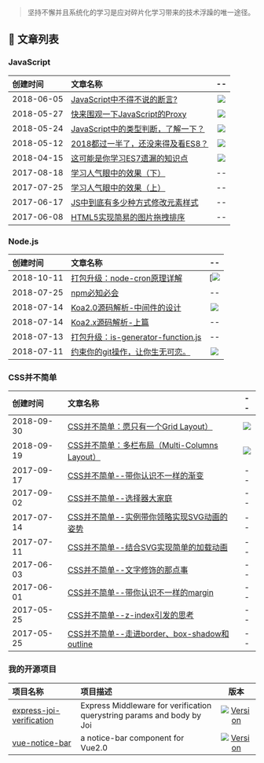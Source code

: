 > 坚持不懈并且系统化的学习是应对碎片化学习带来的技术浮躁的唯一途径。

## 🎉 文章列表

### JavaScript

| 创建时间 | 文章名称  | -- |
| :------ | :------------------------------------------------------------------------------- | :---: |
| 2018-06-05 | [JavaScript中不得不说的断言?](https://github.com/15751165579/Blog/issues/17) | [![](https://badge.juejin.im/entry/5b1684676fb9a01e6c0b391d/likes.svg?style=plastic)](https://juejin.im/post/5b1683bee51d4506d73f176b) |
| 2018-05-27 | [快来围观一下JavaScript的Proxy](https://github.com/15751165579/Blog/issues/16)  | [![](https://badge.juejin.im/entry/5b0938166fb9a07ac23b3118/likes.svg?style=plastic)](https://juejin.im/post/5b09234d6fb9a07acf569905) |
| 2018-05-24 | [JavaScript中的类型判断，了解一下？](https://github.com/15751165579/Blog/issues/15) | [![](https://badge.juejin.im/entry/5b055559f265da0b7e0ca334/likes.svg?style=plastic)](https://juejin.im/post/5b0554c86fb9a07acb3d3ddc) |
| 2018-05-12 | [2018都过一半了，还没来得及看ES8？](https://github.com/15751165579/Blog/issues/14) | [![](https://badge.juejin.im/entry/5af56e1c6fb9a07aae153cc9/likes.svg?style=plastic)](https://juejin.im/post/5af564cff265da0b7c07552f) |
| 2018-04-15 | [这可能是你学习ES7遗漏的知识点](https://github.com/15751165579/Blog/issues/13) | [![](https://badge.juejin.im/entry/5adc3a336fb9a07aa349d6f2/likes.svg?style=plastic)](https://juejin.im/post/5adc38c0f265da0ba17c179f) |
| 2017-08-18 | [学习人气眼中的效果（下）](https://github.com/15751165579/Blog/issues/10) | -- |
| 2017-07-25 | [学习人气眼中的效果（上）](https://github.com/15751165579/Blog/issues/9) | -- |
| 2017-06-17 | [JS中到底有多少种方式修改元素样式](https://github.com/15751165579/Blog/issues/6) | -- |
| 2017-06-08 | [HTML5实现简易的图片拖拽排序](https://github.com/15751165579/Blog/issues/5) | -- |

### Node.js

| 创建时间 | 文章名称 | -- |
| :--- | :--------------------------------------------------------------------------- | :---: |
| 2018-10-11 | [打包升级：node-cron原理详解](https://github.com/15751165579/Blog/issues/25) | [[![](https://badge.juejin.im/entry/5bbe329c5188255c36333ff9/likes.svg?style=plastic)](https://juejin.im/post/5bbe213e5188255c4834d440) |
| 2018-07-25 | [npm必知必会](https://github.com/15751165579/Blog/issues/22) | -- |
| 2018-07-14 | [Koa2.0源码解析-中间件的设计](https://github.com/15751165579/Blog/issues/21) | [![](https://badge.juejin.im/entry/5b4f70ed5188251af121e2bb/likes.svg?style=plastic)](https://juejin.im/post/5b48d35f5188251aae328dd2) |
| 2018-07-14 | [Koa2.x源码解析-上篇](https://github.com/15751165579/Blog/issues/20) | -- |
| 2018-07-13 | [打包升级：is-generator-function.js](https://github.com/15751165579/Blog/issues/19) | -- |
| 2018-07-11 | [约束你的git操作，让你生无可恋。](https://github.com/15751165579/Blog/issues/18) | [![](https://badge.juejin.im/entry/5b44ed06f265da0f65236eec/likes.svg?style=plastic)](https://juejin.im/post/5b44d0cc5188251aa0162abe) |

### CSS并不简单

| 创建时间 | 文章名称 | -- |
| :--- | :--------------------------------------------------------------------------- | :---: |
| 2018-09-30 | [CSS并不简单：愿只有一个Grid Layout）](https://juejin.im/post/5bafb20f518825573058337d) | [![](https://badge.juejin.im/entry/5bafb2b6e51d450e7a250223/likes.svg?style=plastic)](https://juejin.im/post/5bafb20f518825573058337d) |
| 2018-09-19 | [CSS并不简单：多栏布局（Multi-Columns Layout）](https://github.com/15751165579/Blog/issues/23) | [![](https://badge.juejin.im/entry/5ba272b0e51d450e79036a4d/likes.svg?style=plastic)](https://juejin.im/post/5af2b9926fb9a07aa34a3fbd) |
| 2017-09-17 | [CSS并不简单--带你认识不一样的渐变](https://github.com/15751165579/Blog/issues/12) | -- |
| 2017-09-02 | [CSS并不简单--选择器大家庭](https://github.com/15751165579/Blog/issues/11) | -- |
| 2017-07-14 | [CSS并不简单--实例带你领略实现SVG动画的姿势](https://github.com/15751165579/Blog/issues/8) | -- |
| 2017-07-11 | [CSS并不简单--结合SVG实现简单的加载动画](https://github.com/15751165579/Blog/issues/7) | -- |
| 2017-06-03 | [CSS并不简单--文字修饰的那点事](https://github.com/15751165579/Blog/issues/4) | -- |
| 2017-06-01 | [CSS并不简单--带你认识不一样的margin](https://github.com/15751165579/Blog/issues/3) | -- |
| 2017-05-25 | [CSS并不简单--z-index引发的思考](https://github.com/15751165579/Blog/issues/2) | -- |
| 2017-05-25 | [CSS并不简单--走进border、box-shadow和outline](https://github.com/15751165579/Blog/issues/1) | -- |


### 我的开源项目

| 项目名称 | 项目描述 | 版本 |
| :--- | :--------------------------------------------------------------------------- | :---: |
| [express-joi-verification](https://github.com/15751165579/express-joi-verification) | Express Middleware for verification querystring params and body by Joi | <a href="https://www.npmjs.com/package/express-joi-verification"><img src="https://img.shields.io/npm/v/express-joi-verification.svg" alt="Version"></a> |
| [vue-notice-bar](https://github.com/15751165579/vue-notice-bar) | a notice-bar component for Vue2.0 | <a href="https://www.npmjs.com/package/vue-notice-bar"><img src="https://img.shields.io/npm/v/vue-notice-bar.svg" alt="Version"></a> |
